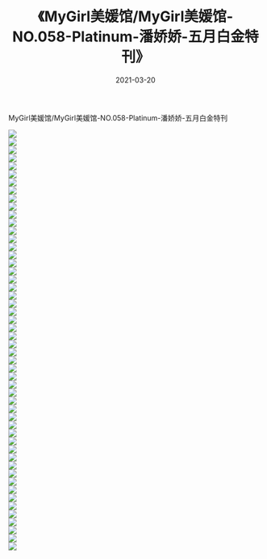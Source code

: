 ﻿---
layout: post
title:  《MyGirl美媛馆/MyGirl美媛馆-NO.058-Platinum-潘娇娇-五月白金特刊》
date:   2021-03-20
img: http://img.660000.xyz/Sharelink/网络美图/2021/MyGirl美媛馆/MyGirl美媛馆-NO.058-Platinum-潘娇娇-五月白金特刊/000.jpg
categories: [美女, 清纯, 唯美]
---

MyGirl美媛馆/MyGirl美媛馆-NO.058-Platinum-潘娇娇-五月白金特刊

 ![](http://img.660000.xyz/Sharelink/网络美图/2021/MyGirl美媛馆/MyGirl美媛馆-NO.058-Platinum-潘娇娇-五月白金特刊/001.jpg) <br>![](http://img.660000.xyz/Sharelink/网络美图/2021/MyGirl美媛馆/MyGirl美媛馆-NO.058-Platinum-潘娇娇-五月白金特刊/002.jpg) <br>![](http://img.660000.xyz/Sharelink/网络美图/2021/MyGirl美媛馆/MyGirl美媛馆-NO.058-Platinum-潘娇娇-五月白金特刊/003.jpg) <br>![](http://img.660000.xyz/Sharelink/网络美图/2021/MyGirl美媛馆/MyGirl美媛馆-NO.058-Platinum-潘娇娇-五月白金特刊/004.jpg) <br>![](http://img.660000.xyz/Sharelink/网络美图/2021/MyGirl美媛馆/MyGirl美媛馆-NO.058-Platinum-潘娇娇-五月白金特刊/005.jpg) <br>![](http://img.660000.xyz/Sharelink/网络美图/2021/MyGirl美媛馆/MyGirl美媛馆-NO.058-Platinum-潘娇娇-五月白金特刊/006.jpg) <br>![](http://img.660000.xyz/Sharelink/网络美图/2021/MyGirl美媛馆/MyGirl美媛馆-NO.058-Platinum-潘娇娇-五月白金特刊/007.jpg) <br>![](http://img.660000.xyz/Sharelink/网络美图/2021/MyGirl美媛馆/MyGirl美媛馆-NO.058-Platinum-潘娇娇-五月白金特刊/008.jpg) <br>![](http://img.660000.xyz/Sharelink/网络美图/2021/MyGirl美媛馆/MyGirl美媛馆-NO.058-Platinum-潘娇娇-五月白金特刊/009.jpg) <br>![](http://img.660000.xyz/Sharelink/网络美图/2021/MyGirl美媛馆/MyGirl美媛馆-NO.058-Platinum-潘娇娇-五月白金特刊/010.jpg) <br>![](http://img.660000.xyz/Sharelink/网络美图/2021/MyGirl美媛馆/MyGirl美媛馆-NO.058-Platinum-潘娇娇-五月白金特刊/011.jpg) <br>![](http://img.660000.xyz/Sharelink/网络美图/2021/MyGirl美媛馆/MyGirl美媛馆-NO.058-Platinum-潘娇娇-五月白金特刊/012.jpg) <br>![](http://img.660000.xyz/Sharelink/网络美图/2021/MyGirl美媛馆/MyGirl美媛馆-NO.058-Platinum-潘娇娇-五月白金特刊/013.jpg) <br>![](http://img.660000.xyz/Sharelink/网络美图/2021/MyGirl美媛馆/MyGirl美媛馆-NO.058-Platinum-潘娇娇-五月白金特刊/014.jpg) <br>![](http://img.660000.xyz/Sharelink/网络美图/2021/MyGirl美媛馆/MyGirl美媛馆-NO.058-Platinum-潘娇娇-五月白金特刊/015.jpg) <br>![](http://img.660000.xyz/Sharelink/网络美图/2021/MyGirl美媛馆/MyGirl美媛馆-NO.058-Platinum-潘娇娇-五月白金特刊/016.jpg) <br>![](http://img.660000.xyz/Sharelink/网络美图/2021/MyGirl美媛馆/MyGirl美媛馆-NO.058-Platinum-潘娇娇-五月白金特刊/017.jpg) <br>![](http://img.660000.xyz/Sharelink/网络美图/2021/MyGirl美媛馆/MyGirl美媛馆-NO.058-Platinum-潘娇娇-五月白金特刊/018.jpg) <br>![](http://img.660000.xyz/Sharelink/网络美图/2021/MyGirl美媛馆/MyGirl美媛馆-NO.058-Platinum-潘娇娇-五月白金特刊/019.jpg) <br>![](http://img.660000.xyz/Sharelink/网络美图/2021/MyGirl美媛馆/MyGirl美媛馆-NO.058-Platinum-潘娇娇-五月白金特刊/020.jpg) <br>![](http://img.660000.xyz/Sharelink/网络美图/2021/MyGirl美媛馆/MyGirl美媛馆-NO.058-Platinum-潘娇娇-五月白金特刊/021.jpg) <br>![](http://img.660000.xyz/Sharelink/网络美图/2021/MyGirl美媛馆/MyGirl美媛馆-NO.058-Platinum-潘娇娇-五月白金特刊/022.jpg) <br>![](http://img.660000.xyz/Sharelink/网络美图/2021/MyGirl美媛馆/MyGirl美媛馆-NO.058-Platinum-潘娇娇-五月白金特刊/023.jpg) <br>![](http://img.660000.xyz/Sharelink/网络美图/2021/MyGirl美媛馆/MyGirl美媛馆-NO.058-Platinum-潘娇娇-五月白金特刊/024.jpg) <br>![](http://img.660000.xyz/Sharelink/网络美图/2021/MyGirl美媛馆/MyGirl美媛馆-NO.058-Platinum-潘娇娇-五月白金特刊/025.jpg) <br>![](http://img.660000.xyz/Sharelink/网络美图/2021/MyGirl美媛馆/MyGirl美媛馆-NO.058-Platinum-潘娇娇-五月白金特刊/026.jpg) <br>![](http://img.660000.xyz/Sharelink/网络美图/2021/MyGirl美媛馆/MyGirl美媛馆-NO.058-Platinum-潘娇娇-五月白金特刊/027.jpg) <br>![](http://img.660000.xyz/Sharelink/网络美图/2021/MyGirl美媛馆/MyGirl美媛馆-NO.058-Platinum-潘娇娇-五月白金特刊/028.jpg) <br>![](http://img.660000.xyz/Sharelink/网络美图/2021/MyGirl美媛馆/MyGirl美媛馆-NO.058-Platinum-潘娇娇-五月白金特刊/029.jpg) <br>![](http://img.660000.xyz/Sharelink/网络美图/2021/MyGirl美媛馆/MyGirl美媛馆-NO.058-Platinum-潘娇娇-五月白金特刊/030.jpg) <br>![](http://img.660000.xyz/Sharelink/网络美图/2021/MyGirl美媛馆/MyGirl美媛馆-NO.058-Platinum-潘娇娇-五月白金特刊/031.jpg) <br>![](http://img.660000.xyz/Sharelink/网络美图/2021/MyGirl美媛馆/MyGirl美媛馆-NO.058-Platinum-潘娇娇-五月白金特刊/032.jpg) <br>![](http://img.660000.xyz/Sharelink/网络美图/2021/MyGirl美媛馆/MyGirl美媛馆-NO.058-Platinum-潘娇娇-五月白金特刊/033.jpg) <br>![](http://img.660000.xyz/Sharelink/网络美图/2021/MyGirl美媛馆/MyGirl美媛馆-NO.058-Platinum-潘娇娇-五月白金特刊/034.jpg) <br>![](http://img.660000.xyz/Sharelink/网络美图/2021/MyGirl美媛馆/MyGirl美媛馆-NO.058-Platinum-潘娇娇-五月白金特刊/035.jpg) <br>![](http://img.660000.xyz/Sharelink/网络美图/2021/MyGirl美媛馆/MyGirl美媛馆-NO.058-Platinum-潘娇娇-五月白金特刊/036.jpg) <br>![](http://img.660000.xyz/Sharelink/网络美图/2021/MyGirl美媛馆/MyGirl美媛馆-NO.058-Platinum-潘娇娇-五月白金特刊/037.jpg) <br>![](http://img.660000.xyz/Sharelink/网络美图/2021/MyGirl美媛馆/MyGirl美媛馆-NO.058-Platinum-潘娇娇-五月白金特刊/038.jpg) <br>![](http://img.660000.xyz/Sharelink/网络美图/2021/MyGirl美媛馆/MyGirl美媛馆-NO.058-Platinum-潘娇娇-五月白金特刊/039.jpg) <br>![](http://img.660000.xyz/Sharelink/网络美图/2021/MyGirl美媛馆/MyGirl美媛馆-NO.058-Platinum-潘娇娇-五月白金特刊/040.jpg) <br>![](http://img.660000.xyz/Sharelink/网络美图/2021/MyGirl美媛馆/MyGirl美媛馆-NO.058-Platinum-潘娇娇-五月白金特刊/041.jpg) <br>![](http://img.660000.xyz/Sharelink/网络美图/2021/MyGirl美媛馆/MyGirl美媛馆-NO.058-Platinum-潘娇娇-五月白金特刊/042.jpg) <br>![](http://img.660000.xyz/Sharelink/网络美图/2021/MyGirl美媛馆/MyGirl美媛馆-NO.058-Platinum-潘娇娇-五月白金特刊/043.jpg) <br>![](http://img.660000.xyz/Sharelink/网络美图/2021/MyGirl美媛馆/MyGirl美媛馆-NO.058-Platinum-潘娇娇-五月白金特刊/044.jpg) <br>![](http://img.660000.xyz/Sharelink/网络美图/2021/MyGirl美媛馆/MyGirl美媛馆-NO.058-Platinum-潘娇娇-五月白金特刊/045.jpg) <br>![](http://img.660000.xyz/Sharelink/网络美图/2021/MyGirl美媛馆/MyGirl美媛馆-NO.058-Platinum-潘娇娇-五月白金特刊/046.jpg) <br>![](http://img.660000.xyz/Sharelink/网络美图/2021/MyGirl美媛馆/MyGirl美媛馆-NO.058-Platinum-潘娇娇-五月白金特刊/047.jpg) <br>![](http://img.660000.xyz/Sharelink/网络美图/2021/MyGirl美媛馆/MyGirl美媛馆-NO.058-Platinum-潘娇娇-五月白金特刊/048.jpg) <br>![](http://img.660000.xyz/Sharelink/网络美图/2021/MyGirl美媛馆/MyGirl美媛馆-NO.058-Platinum-潘娇娇-五月白金特刊/049.jpg) <br>![](http://img.660000.xyz/Sharelink/网络美图/2021/MyGirl美媛馆/MyGirl美媛馆-NO.058-Platinum-潘娇娇-五月白金特刊/050.jpg) <br>![](http://img.660000.xyz/Sharelink/网络美图/2021/MyGirl美媛馆/MyGirl美媛馆-NO.058-Platinum-潘娇娇-五月白金特刊/051.jpg) <br>![](http://img.660000.xyz/Sharelink/网络美图/2021/MyGirl美媛馆/MyGirl美媛馆-NO.058-Platinum-潘娇娇-五月白金特刊/052.jpg) <br>